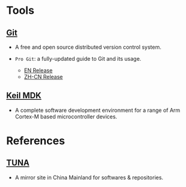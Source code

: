# Tools

## [Git](https://git-scm.com/)

* A free and open source distributed version control system.

* ``Pro Git``: a fully-updated guide to Git and its usage.
  * [EN Release](https://github.com/progit/progit2)
  * [ZH-CN Release](https://github.com/progit/progit2-zh/releases)

## [Keil MDK](https://developer.arm.com/Tools%20and%20Software/Keil%20MDK)

* A complete software development environment for a range of Arm Cortex-M based microcontroller devices.

# References

## [TUNA](https://mirrors.tuna.tsinghua.edu.cn/)

* A mirror site in China Mainland for softwares & repositories. 

